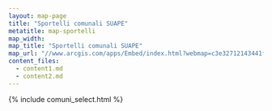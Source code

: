 ```yaml
---
layout: map-page
title: "Sportelli comunali SUAPE"
metatitle: map-sportelli
map_width:
map_title: "Sportelli comunali SUAPE"
map_url: "//www.arcgis.com/apps/Embed/index.html?webmap=c3e32712143441fca9636fc64504141b&extent=11.5543,42.5551,13.5826,43.396&zoom=true&scale=true&legend=true&disable_scroll=true&theme=dark"
content_files:
  - content1.md
  - content2.md
---
```


{% include comuni_select.html %}
